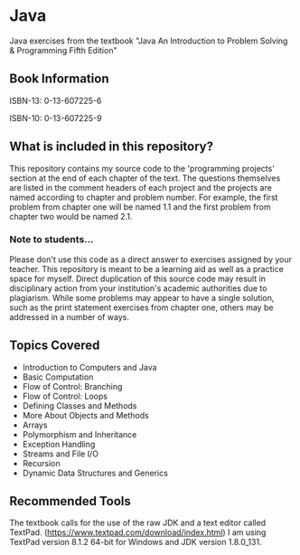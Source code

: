 # Java
Java exercises from the textbook "Java An Introduction to Problem Solving &amp; Programming Fifth Edition"

## Book Information
ISBN-13: 0-13-607225-6

ISBN-10: 0-13-607225-9

## What is included in this repository?
This repository contains my source code to the 'programming projects' section at the end of each chapter of the text. The questions themselves are listed in the comment headers of each project and the projects are named according to chapter and problem number. For example, the first problem from chapter one will be named 1.1 and the first problem from chapter two would be named 2.1.

### Note to students...
Please don't use this code as a direct answer to exercises assigned by your teacher. This repository is meant to be a learning aid as well as a practice space for myself. Direct duplication of this source code may result in disciplinary action from your institution's academic authorities due to plagiarism. While some problems may appear to have a single solution, such as the print statement exercises from chapter one, others may be addressed in a number of ways.

## Topics Covered
* Introduction to Computers and Java
* Basic Computation
* Flow of Control: Branching
* Flow of Control: Loops
* Defining Classes and Methods
* More About Objects and Methods
* Arrays
* Polymorphism and Inheritance
* Exception Handling
* Streams and File I/O
* Recursion
* Dynamic Data Structures and Generics

## Recommended Tools
The textbook calls for the use of the raw JDK and a text editor called TextPad. (https://www.textpad.com/download/index.html) I am using TextPad version 8.1.2 64-bit for Windows and JDK version 1.8.0_131.

